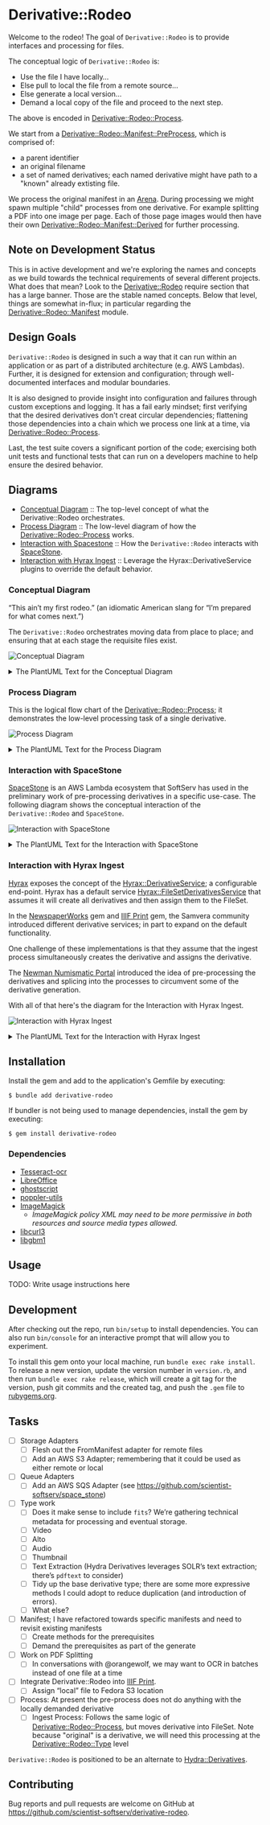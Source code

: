 # Derivative::Rodeo

Welcome to the rodeo!  The goal of `Derivative::Rodeo` is to provide interfaces and processing for files.

The conceptual logic of `Derivative::Rodeo` is:

- Use the file I have locally…
- Else pull to local the file from a remote source…
- Else generate a local version…
- Demand a local copy of the file and proceed to the next step.

The above is encoded in [Derivative::Rodeo::Process](./lib/derivative/rodeo/process.rb).

We start from a [Derivative::Rodeo::Manifest::PreProcess](./lib/derivative/rodeo/manifest/pre_process.rb), which is comprised of:

- a parent identifier
- an original filename
- a set of named derivatives; each named derivative might have path to a "known" already extisting file.

We process the original manifest in an [Arena](./lib/derivative/rodeo/arena.rb).  During processing we might spawn multiple "child" processes from one derivative.  For example splitting a PDF into one image per page.  Each of those page images would then have their own [Derivative::Rodeo::Manifest::Derived](./lib/derivative/rodeo/manifest/derived.rb) for further processing.

## Note on Development Status

This is in active development and we're exploring the names and concepts as we build towards the technical requirements of several different projects.  What does that mean?  Look to the [Derivative::Rodeo](./lib/derivative/rodeo.rb) require section that has a large banner.  Those are the stable named concepts.  Below that level, things are somewhat in-flux; in particular regarding the [Derivative::Rodeo::Manifest](./lib/derivative/rodeo/manifest.rb) module. 

## Design Goals

`Derivative::Rodeo` is designed in such a way that it can run within an application or as part of a distributed architecture (e.g. AWS Lambdas).  Further, it is designed for extension and configuration; through well-documented interfaces and modular boundaries.

It is also designed to provide insight into configuration and failures through custom exceptions and logging.  It has a fail early mindset; first verifying that the desired derivatives don't creat circular dependencies; flattening those dependencies into a chain which we process one link at a time, via [Derivative::Rodeo::Process](./lib/derivative/rodeo/process.rb).

Last, the test suite covers a significant portion of the code; exercising both unit tests and functional tests that can run on a developers machine to help ensure the desired behavior.

## Diagrams

- [Conceptual Diagram](#conceptual-diagram) :: The top-level concept of what the Derivative::Rodeo orchestrates.
- [Process Diagram](#proces-diagram) :: The low-level diagram of how the [Derivative::Rodeo::Process](./lib/derivative/rodeo/process.rb) works.
- [Interaction with Spacestone](#interaction-with-spacestone) :: How the `Derivative::Rodeo` interacts with [SpaceStone](https://github.com/scientist-softserv/space_stone).
- [Interaction with Hyrax Ingest](#interaction-with-hyrax-ingest) :: Leverage the Hyrax::DerivativeService plugins to override the default behavior.

### Conceptual Diagram

“This ain’t my first rodeo.” (an idiomatic American slang for “I’m prepared for what comes next.”)

The `Derivative::Rodeo` orchestrates moving data from place to place; and ensuring that at each stage the requisite files exist.

![Conceptual Diagram](./artifacts/derivative-rodeo.png)

<details>
<summary>The PlantUML Text for the Conceptual Diagram</summary>

```plantuml
@startuml
!theme amiga

component "Pre-Process Arena" {
	() "Local" as pre_process_local
	() "Remote" as pre_process_remote
	control Processor as pre_processor
	pre_processor -- pre_process_local
	pre_processor -- pre_process_remote
}

cloud "Original Storage" as original_storage

cloud "Processing Storage" as processing_storage


component "Ingest Arena" {
	() "Remote" as ingest_remote
	() "Local" as ingest_local
	control Processor as ingest_processor
	ingest_processor -- ingest_remote
	ingest_processor -- ingest_local
}

folder "Ingest\nFile\nSystem" as ingest_storage

original_storage --> pre_process_remote
pre_process_local --> processing_storage
processing_storage --> ingest_remote
ingest_local --> ingest_storage

@enduml

```

</details>


### Process Diagram

This is the logical flow chart of the [Derivative::Rodeo::Process](./lib/derivative/rodeo/process.rb); it demonstrates the low-level processing task of a single derivative.

![Process Diagram](./artifacts/derivative-rodeo-process-diagram.png)

<details>
<summary>The PlantUML Text for the Process Diagram</summary>

```puml
@startuml
!theme amiga

start

if (derivative local?) then (yes)

elseif (derivative remote?) then (yes)
	:pull to local;
else
	:generate local;
endif

if (demand local exists?) then (yes)

	
else (no)
	:raise exception;
        stop	
endif
:enqueue next;
@enduml
```

</details>

### Interaction with SpaceStone

[SpaceStone](https://github.com/scientist-softserv/space_stone) is an AWS Lambda ecosystem that SoftServ has used in the preliminary work of pre-processing derivatives in a specific use-case.  The following diagram shows the conceptual interaction of the `Derivative::Rodeo` and `SpaceStone`.

![Interaction with SpaceStone](./artifacts/interaction-with-space_stone.png)
<details>
<summary>The PlantUML Text for the Interaction with SpaceStone</summary>

```plantuml
@startuml
!theme amiga

actor Instigator as instigator

queue "AWS::SQS" as sqs

package SpaceStone {
	control Invoker as invoker
}

package "Derivative::Rodeo" as dr {
	control Process as process
}

instigator -right-> invoker : upload CSV\nof manifests
sqs -right-> invoker : pull message
invoker -right-> process : send message
process --> sqs : put message
@enduml

```
</details>

### Interaction with Hyrax Ingest

[Hyrax](https://github.com/samvera/hyrax) exposes the concept of the [Hyrax::DerivativeService](https://github.com/samvera/hyrax/blob/426575a9065a5dd3b30f458f5589a0a705ad7be2/app/services/hyrax/derivative_service.rb); a configurable end-point.  Hyrax has a default service [Hyrax::FileSetDerivativesService](https://github.com/samvera/hyrax/blob/426575a9065a5dd3b30f458f5589a0a705ad7be2/app/services/hyrax/file_set_derivatives_service.rb) that assumes it will create all derivatives and then assign them to the FileSet.

In the [NewspaperWorks](https://github.com/samvera-labs/newspaper_works/) gem and [IIIF Print](https://github.com/scientist-softserv/iiif_print/) gem, the Samvera community introduced different derivative services; in part to expand on the default functionality.

One challenge of these implementations is that they assume that the ingest process simultaneously creates the derivative and assigns the derivative.

The [Newman Numismatic Portal](https://github.com/scientist-softserv/nnp/) introduced the idea of pre-processing the derivatives and splicing into the processes to circumvent some of the derivative generation.

With all of that here's the diagram for the Interaction with Hyrax Ingest.

![Interaction with Hyrax Ingest](./artifacts/interaction-with-hyrax.png)

<details>
<summary>The PlantUML Text for the Interaction with Hyrax Ingest</summary>

```plantuml
  @startuml
  !theme amiga
  !pragma useVerticalIf on
  start
  :Hyrax::DerivativeService;
  if (Derivative::Rodeo::DerivativeService.valid?) then (yes)
	  :read_from_rodeo;
	  :write_to_fedora;
	  stop
  elseif (Hyrax::FileSetDerivativeService.valid?) then (yes)
	  :generate_derivative;
	  :write_to_fedora;
	  stop
  else (no)
	  stop
  endif
  @enduml
```

</details>

## Installation

Install the gem  and add to the application's Gemfile by executing:

    $ bundle add derivative-rodeo

If bundler is not being used to manage dependencies, install the gem by executing:

    $ gem install derivative-rodeo

### Dependencies

  * [Tesseract-ocr](https://github.com/tesseract-ocr/)
  * [LibreOffice](https://www.libreoffice.org/)
  * [ghostscript](https://www.ghostscript.com/)
  * [poppler-utils](https://poppler.freedesktop.org/)
  * [ImageMagick](https://github.com/ImageMagick/ImageMagick6)
    - _ImageMagick policy XML may need to be more permissive in both resources  and source media types allowed._
  * [libcurl3](https://packages.ubuntu.com/search?keywords=libcurl3)
  * [libgbm1](https://packages.debian.org/sid/libgbm1)

## Usage

TODO: Write usage instructions here

## Development

After checking out the repo, run `bin/setup` to install dependencies. You can also run `bin/console` for an interactive prompt that will allow you to experiment.

To install this gem onto your local machine, run `bundle exec rake install`. To release a new version, update the version number in `version.rb`,  and then run `bundle exec rake release`, which will create a git tag for the version, push git commits  and the created tag,  and push the `.gem` file to [rubygems.org](https://rubygems.org).

## Tasks

- [ ] Storage Adapters
  - [ ] Flesh out the FromManifest adapter for remote files
  - [ ] Add an AWS S3 Adapter; remembering that it could be used as either remote or local
- [ ] Queue Adapters
   - [ ] Add an AWS SQS Adapter (see https://github.com/scientist-softserv/space_stone)
- [ ] Type work
  - [ ] Does it make sense to include `fits`?  We’re gathering technical metadata for processing and eventual storage.
  - [ ] Video
  - [ ] Alto
  - [ ] Audio
  - [ ] Thumbnail
  - [ ] Text Extraction (Hydra Derivatives leverages SOLR’s text extraction; there’s `pdftext` to consider)
  - [ ] Tidy up the base derivative type; there are some more expressive methods I could adopt to reduce duplication (and introduction of errors).
  - [ ] What else?
- [ ] Manifest; I have refactored towards specific manifests and need to revisit existing manifests
  - [ ] Create methods for the prerequisites
  - [ ] Demand the prerequisites as part of the generate
- [ ] Work on PDF Splitting
  - [ ] In conversations with @orangewolf, we may want to OCR in batches instead of one file at a time
- [ ] Integrate Derivative::Rodeo into [IIIF Print](https://github.com/scientist-softserv/iiif_print/).
  - [ ] Assign “local” file to Fedora S3 location
- [ ] Process: At present the pre-process does not do anything with the locally demanded derivative
  - [ ] Ingest Process: Follows the same logic of [Derivative::Rodeo::Process](./lib/derivative/rodeo/process.rb), but moves derivative into FileSet.  Note because "original" is a derivative, we will need this processing at the [Derivative::Rodeo::Type](./lib/derivative/rodeo/type.rb) level

`Derivative::Rodeo` is positioned to be an alternate to [Hydra::Derivatives](https://github.com/samvera/hydra-derivatives).


## Contributing

Bug reports and pull requests are welcome on GitHub at https://github.com/scientist-softserv/derivative-rodeo.
